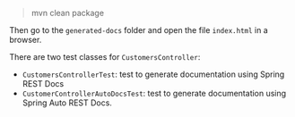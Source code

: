 
> mvn clean package

Then go to the `generated-docs` folder and open the file `index.html` in a browser. 

There are two test classes for `CustomersController`:

- `CustomersControllerTest`: test to generate documentation using Spring REST Docs
- `CustomerControllerAutoDocsTest`: test to generate documentation using Spring Auto REST Docs.
